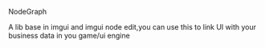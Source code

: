 NodeGraph

A lib base in imgui and imgui node edit,you can use this to link UI with your business data in you game/ui engine
